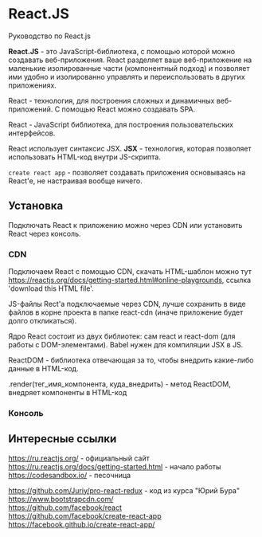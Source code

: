 # React.JS
Руководство по React.js

**React.JS** - это JavaScript-библиотека, с помощью которой можно создавать веб-приложения. React разделяет ваше веб-приложение на маленькие изолированные части (компонентный подход) и позволяет ими удобно и изолированно управлять и переиспользовать в других приложениях.

React - технология, для построения сложных и динамичных веб-приложений. С помощью React можно создавать SPA.

React - JavaScript библиотека, для построения пользовательских интерфейсов.

React использует синтаксис JSX. **JSX** - технология, которая позволяет использовать HTML-код внутри JS-скрипта.

`create react app` - позволяет создавать приложения основываясь на React'е, не настраивая вообще ничего.

## Установка
Подключать React к приложению можно через CDN или установить React через консоль.

### CDN
Подключаем React с помощью CDN, скачать HTML-шаблон можно тут https://reactjs.org/docs/getting-started.html#online-playgrounds, ссылка 'download this HTML file'.

JS-файлы Rect'а подключаемые через CDN, лучше сохранить в виде файлов в корне проекта в папке react-cdn (иначе приложение будет долго откликаться).

Ядро React состоит из двух библиотек: сам react и react-dom (для работы с DOM-элементами). Babel нужен для компиляции JSX в JS.

ReactDOM - библиотека отвечающая за то, чтобы внедрить какие-либо данные в HTML-код.

.render(тег_имя_компонента, куда_внедрить) - метод ReactDOM, внедряет компоненты в HTML-код

### Консоль

## Интересные ссылки
https://ru.reactjs.org/ - официальный сайт<br />
https://ru.reactjs.org/docs/getting-started.html - начало работы<br />
https://codesandbox.io/ - песочница

https://github.com/Juriy/pro-react-redux - код из курса "Юрий Бура"<br />
https://www.bootstrapcdn.com/<br />
https://github.com/facebook/react<br />
https://github.com/facebook/create-react-app<br />
https://facebook.github.io/create-react-app/
